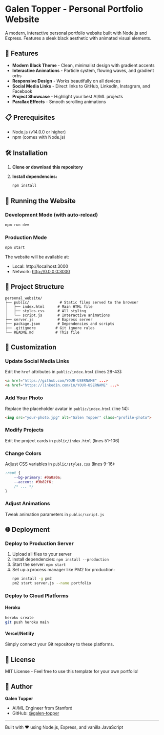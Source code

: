 # Galen Topper - Personal Portfolio Website

A modern, interactive personal portfolio website built with Node.js and Express. Features a sleek black aesthetic with animated visual elements.

## 🚀 Features

- **Modern Black Theme** - Clean, minimalist design with gradient accents
- **Interactive Animations** - Particle system, flowing waves, and gradient orbs
- **Responsive Design** - Works beautifully on all devices
- **Social Media Links** - Direct links to GitHub, LinkedIn, Instagram, and Facebook
- **Project Showcase** - Highlight your best AI/ML projects
- **Parallax Effects** - Smooth scrolling animations

## 📋 Prerequisites

- Node.js (v14.0.0 or higher)
- npm (comes with Node.js)

## 🛠️ Installation

1. **Clone or download this repository**

2. **Install dependencies:**
   ```bash
   npm install
   ```

## 🏃 Running the Website

### Development Mode (with auto-reload)
```bash
npm run dev
```

### Production Mode
```bash
npm start
```

The website will be available at:
- Local: http://localhost:3000
- Network: http://0.0.0.0:3000

## 📁 Project Structure

```
personal_website/
├── public/              # Static files served to the browser
│   ├── index.html      # Main HTML file
│   ├── styles.css      # All styling
│   └── script.js       # Interactive animations
├── server.js           # Express server
├── package.json        # Dependencies and scripts
├── .gitignore         # Git ignore rules
└── README.md          # This file
```

## 🎨 Customization

### Update Social Media Links
Edit the `href` attributes in `public/index.html` (lines 28-43):
```html
<a href="https://github.com/YOUR-USERNAME" ...>
<a href="https://linkedin.com/in/YOUR-USERNAME" ...>
```

### Add Your Photo
Replace the placeholder avatar in `public/index.html` (line 14):
```html
<img src="your-photo.jpg" alt="Galen Topper" class="profile-photo">
```

### Modify Projects
Edit the project cards in `public/index.html` (lines 51-106)

### Change Colors
Adjust CSS variables in `public/styles.css` (lines 9-16):
```css
:root {
    --bg-primary: #0a0a0a;
    --accent: #3b82f6;
    /* ... */
}
```

### Adjust Animations
Tweak animation parameters in `public/script.js`

## 🌐 Deployment

### Deploy to Production Server
1. Upload all files to your server
2. Install dependencies: `npm install --production`
3. Start the server: `npm start`
4. Set up a process manager like PM2 for production:
   ```bash
   npm install -g pm2
   pm2 start server.js --name portfolio
   ```

### Deploy to Cloud Platforms

#### Heroku
```bash
heroku create
git push heroku main
```

#### Vercel/Netlify
Simply connect your Git repository to these platforms.

## 📝 License

MIT License - Feel free to use this template for your own portfolio!

## 👤 Author

**Galen Topper**
- AI/ML Engineer from Stanford
- GitHub: [@galen-topper](https://github.com/galen-topper)

---

Built with ❤️ using Node.js, Express, and vanilla JavaScript

